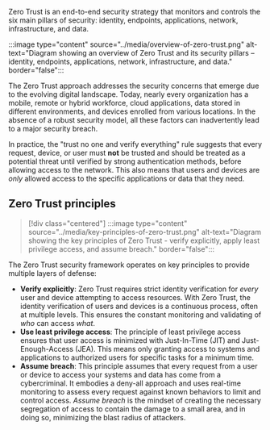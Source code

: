 Zero Trust is an end-to-end security strategy that monitors and controls the six main pillars of security: identity, endpoints, applications, network, infrastructure, and data.

:::image type="content" source="../media/overview-of-zero-trust.png" alt-text="Diagram showing an overview of Zero Trust and its security pillars – identity, endpoints, applications, network, infrastructure, and data." border="false":::

The Zero Trust approach addresses the security concerns that emerge due to the evolving digital landscape. Today, nearly every organization has a mobile, remote or hybrid workforce, cloud applications, data stored in different environments, and devices enrolled from various locations. In the absence of a robust security model, all these factors can inadvertently lead to a major security breach.

In practice, the "trust no one and verify everything" rule suggests that every request, device, or user must **not** be trusted and should be treated as a potential threat until verified by strong authentication methods, before allowing access to the network. This also means that users and devices are _only_ allowed access to the specific applications or data that they need.

## Zero Trust principles

> [!div class="centered"]
> :::image type="content" source="../media/key-principles-of-zero-trust.png" alt-text="Diagram showing the key principles of Zero Trust - verify explicitly, apply least privilege access, and assume breach." border="false":::

The Zero Trust security framework operates on key principles to provide multiple layers of defense:

- **Verify explicitly**: Zero Trust requires strict identity verification for _every_ user and device attempting to access resources. With Zero Trust, the identity verification of users and devices is a continuous process, often at multiple levels. This ensures the constant monitoring and validating of _who_ can access _what_.
- **Use least privilege access**: The principle of least privilege access ensures that user access is minimized with Just-In-Time (JIT) and Just-Enough-Access (JEA). This means only granting access to systems and applications to authorized users for specific tasks for a minimum time.
- **Assume breach**: This principle assumes that every request from a user or device to access your systems and data has come from a cybercriminal. It embodies a deny-all approach and uses real-time monitoring to assess every request against known behaviors to limit and control access. _Assume breach_ is the mindset of creating the necessary segregation of access to contain the damage to a small area, and in doing so, minimizing the blast radius of attackers.
